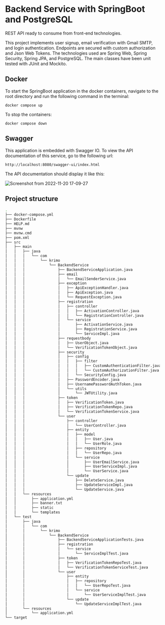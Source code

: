 # Backend Service with SpringBoot and PostgreSQL
REST API ready to consume from front-end technologies.

This project implements user signup, email verification with Gmail SMTP, and login authentication. Endpoints are secured with custom authorization and Json Web Tokens. The technologies used are Spring Web, Spring Security, Spring JPA, and PostgreSQL. The main classes have been unit tested with JUnit and Mockito.  

## Docker 

To start the SpringBoot application in the docker containers, navigate to the root directory and run the following command in the terminal:

```
docker compose up
```

To stop the containers:

```
docker compose down
```

## Swagger

This application is embedded with Swagger IO. To view the API documentation of this service, go to the following url:

```
http://localhost:8080/swagger-ui/index.html
``` 

The API documentation should display it like this:

![Screenshot from 2022-11-20 17-09-27](https://user-images.githubusercontent.com/83026862/202910745-30270223-13ee-43fc-84df-e6c3719cf057.png)


## Project structure

```bash
.
├── docker-compose.yml
├── Dockerfile
├── HELP.md
├── mvnw
├── mvnw.cmd
├── pom.xml
├── src
│   ├── main
│   │   ├── java
│   │   │   └── com
│   │   │       └── krimo
│   │   │           └── BackendService
│   │   │               ├── BackendServiceApplication.java
│   │   │               ├── email
│   │   │               │   └── EmailSenderService.java
│   │   │               ├── exception
│   │   │               │   ├── ApiExceptionHandler.java
│   │   │               │   ├── ApiException.java
│   │   │               │   └── RequestException.java
│   │   │               ├── registration
│   │   │               │   ├── controller
│   │   │               │   │   ├── ActivationController.java
│   │   │               │   │   └── RegistrationController.java
│   │   │               │   └── service
│   │   │               │       ├── ActivationService.java
│   │   │               │       ├── RegistrationService.java
│   │   │               │       └── ServiceImpl.java
│   │   │               ├── requestbody
│   │   │               │   ├── UserObject.java
│   │   │               │   └── VerificationTokenObject.java
│   │   │               ├── security
│   │   │               │   ├── config
│   │   │               │   │   ├── filter
│   │   │               │   │   │   ├── CustomAuthenticationFilter.java
│   │   │               │   │   │   └── CustomAuthorizationFilter.java
│   │   │               │   │   └── SecurityConfig.java
│   │   │               │   ├── PasswordEncoder.java
│   │   │               │   ├── UsernamePasswordAuthToken.java
│   │   │               │   └── utils
│   │   │               │       └── JWTUtility.java
│   │   │               ├── token
│   │   │               │   ├── VerificationToken.java
│   │   │               │   ├── VerificationTokenRepo.java
│   │   │               │   └── VerificationTokenService.java
│   │   │               └── user
│   │   │                   ├── controller
│   │   │                   │   └── UserController.java
│   │   │                   ├── entity
│   │   │                   │   ├── model
│   │   │                   │   │   ├── User.java
│   │   │                   │   │   └── UserRole.java
│   │   │                   │   ├── repository
│   │   │                   │   │   └── UserRepo.java
│   │   │                   │   └── service
│   │   │                   │       ├── UserEmailService.java
│   │   │                   │       ├── UserServiceImpl.java
│   │   │                   │       └── UserService.java
│   │   │                   └── update
│   │   │                       ├── DeleteService.java
│   │   │                       ├── UpdateServiceImpl.java
│   │   │                       └── UpdateService.java
│   │   └── resources
│   │       ├── application.yml
│   │       ├── banner.txt
│   │       ├── static
│   │       └── templates
│   └── test
│       ├── java
│       │   └── com
│       │       └── krimo
│       │           └── BackendService
│       │               ├── BackendServiceApplicationTests.java
│       │               ├── registration
│       │               │   └── service
│       │               │       └── ServiceImplTest.java
│       │               ├── token
│       │               │   ├── VerificationTokenRepoTest.java
│       │               │   └── VerificationTokenServiceTest.java
│       │               └── user
│       │                   ├── entity
│       │                   │   ├── repository
│       │                   │   │   └── UserRepoTest.java
│       │                   │   └── service
│       │                   │       └── UserServiceImplTest.java
│       │                   └── update
│       │                       └── UpdateServiceImplTest.java
│       └── resources
│           └── application.yml
└── target


```


